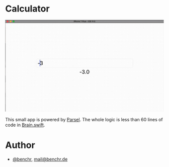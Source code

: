 # Calculator

![](doc/img/Calculator.gif)

This small app is powered by [Parsel](https://github.com/BenchR267/Parsel). The whole logic is less than 60 lines of code in [Brain.swift](https://github.com/BenchR267/Calculator/blob/master/Calculator/Brain.swift).

# Author

* [@benchr](https://twitter.com/benchr), mail@benchr.de

